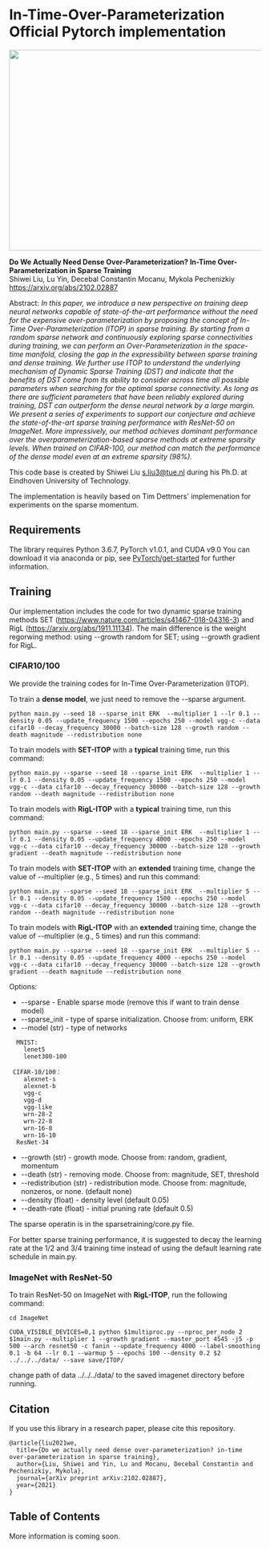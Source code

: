 # In-Time-Over-Parameterization Official Pytorch implementation

<img src="https://github.com/Shiweiliuiiiiiii/In-Time-Over-Parameterization/blob/main/ITOP.png" width="700" height="400">

**Do We Actually Need Dense Over-Parameterization? In-Time Over-Parameterization in Sparse Training**<br>
Shiwei Liu, Lu Yin, Decebal Constantin Mocanu, Mykola Pechenizkiy<br>
https://arxiv.org/abs/2102.02887<br>

Abstract: *In this paper, we introduce a new perspective on training deep neural networks capable of state-of-the-art performance without the need for the expensive over-parameterization by proposing the concept of In-Time Over-Parameterization (ITOP) in sparse training. By starting from a random sparse network and continuously exploring sparse connectivities during training, we can perform an Over-Parameterization in the space-time manifold, closing the gap in the expressibility between sparse training and dense training. We further use ITOP to understand the underlying mechanism of Dynamic Sparse Training (DST) and indicate that the benefits of DST come from its ability to consider across time all possible parameters when searching for the optimal sparse connectivity. As long as there are sufficient parameters that have been reliably explored during training, DST can outperform the dense neural network by a large margin. We present a series of experiments to support our conjecture and achieve the state-of-the-art sparse training performance with ResNet-50 on ImageNet. More impressively, our method achieves dominant performance over the overparameterization-based sparse methods at extreme sparsity levels. When trained on CIFAR-100, our method can match the performance of the dense model even at an extreme sparsity (98%).*

This code base is created by Shiwei Liu [s.liu3@tue.nl](mailto:s.liu3@tue.nl) during his Ph.D. at Eindhoven University of Technology.<br>

The implementation is heavily based on Tim Dettmers' implemenation for experiments on the sparse momentum.

## Requirements

The library requires Python 3.6.7, PyTorch v1.0.1, and CUDA v9.0
You can download it via anaconda or pip, see [PyTorch/get-started](https://pytorch.org/get-started/locally/) for further information. 


## Training 
Our implementation includes the code for two dynamic sparse training methods SET (https://www.nature.com/articles/s41467-018-04316-3) and RigL (https://arxiv.org/abs/1911.11134). The main difference is the weight regorwing method: using --growth random for SET; using --growth gradient for RigL.


### CIFAR10/100
We provide the training codes for In-Time Over-Parameterization (ITOP). 

To train a **dense model**, we just need to remove the --sparse argument.

```
python main.py --seed 18 --sparse_init ERK  --multiplier 1 --lr 0.1 --density 0.05 --update_frequency 1500 --epochs 250 --model vgg-c --data cifar10 --decay_frequency 30000 --batch-size 128 --growth random --death magnitude --redistribution none

```
To train models with **SET-ITOP** with a **typical** training time, run this command:

```
python main.py --sparse --seed 18 --sparse_init ERK  --multiplier 1 --lr 0.1 --density 0.05 --update_frequency 1500 --epochs 250 --model vgg-c --data cifar10 --decay_frequency 30000 --batch-size 128 --growth random --death magnitude --redistribution none

```
To train models with **RigL-ITOP** with a **typical** training time, run this command:

```
python main.py --sparse --seed 18 --sparse_init ERK  --multiplier 1 --lr 0.1 --density 0.05 --update_frequency 4000 --epochs 250 --model vgg-c --data cifar10 --decay_frequency 30000 --batch-size 128 --growth gradient --death magnitude --redistribution none

```

To train models with **SET-ITOP** with an **extended** training time, change the value of --multiplier (e.g., 5 times) and run this command:

```
python main.py --sparse --seed 18 --sparse_init ERK  --multiplier 5 --lr 0.1 --density 0.05 --update_frequency 1500 --epochs 250 --model vgg-c --data cifar10 --decay_frequency 30000 --batch-size 128 --growth random --death magnitude --redistribution none

```
To train models with **RigL-ITOP** with an **extended** training time, change the value of --multiplier (e.g., 5 times) and run this command:

```
python main.py --sparse --seed 18 --sparse_init ERK  --multiplier 5 --lr 0.1 --density 0.05 --update_frequency 4000 --epochs 250 --model vgg-c --data cifar10 --decay_frequency 30000 --batch-size 128 --growth gradient --death magnitude --redistribution none

```

Options:
* --sparse - Enable sparse mode (remove this if want to train dense model)
* --sparse_init - type of sparse initialization. Choose from: uniform, ERK
* --model (str) - type of networks
```
  MNIST:
	lenet5
	lenet300-100

 CIFAR-10/100：
	alexnet-s
	alexnet-b
	vgg-c
	vgg-d
	vgg-like
	wrn-28-2
	wrn-22-8
	wrn-16-8
	wrn-16-10
  ResNet-34
```
* --growth (str) - growth mode. Choose from: random, gradient, momentum
* --death (str) - removing mode. Choose from: magnitude, SET, threshold
* --redistribution (str) - redistribution mode. Choose from: magnitude, nonzeros, or none. (default none)
* --density (float) - density level (default 0.05)
* --death-rate (float) - initial pruning rate (default 0.5)

The sparse operatin is in the sparsetraining/core.py file. 

For better sparse training performance, it is suggested to decay the learning rate at the 1/2 and 3/4 training time instead of using the default learning rate schedule in main.py. 

### ImageNet with ResNet-50
To train ResNet-50 on ImageNet with **RigL-ITOP**, run the following command:
```
cd ImageNet

CUDA_VISIBLE_DEVICES=0,1 python $1multiproc.py --nproc_per_node 2 $1main.py --multiplier 1 --growth gradient --master_port 4545 -j5 -p 500 --arch resnet50 -c fanin --update_frequency 4000 --label-smoothing 0.1 -b 64 --lr 0.1 --warmup 5 --epochs 100 --density 0.2 $2 ../../../data/ --save save/ITOP/
```
change path of data ../../../data/ to the saved imagenet directory before running.

## Citation
If you use this library in a research paper, please cite this repository.
```
@article{liu2021we,
  title={Do we actually need dense over-parameterization? in-time over-parameterization in sparse training},
  author={Liu, Shiwei and Yin, Lu and Mocanu, Decebal Constantin and Pechenizkiy, Mykola},
  journal={arXiv preprint arXiv:2102.02887},
  year={2021}
}
```

## Table of Contents
More information is coming soon.


